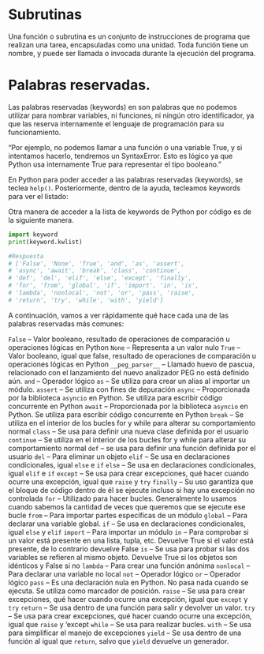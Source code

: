# Subrutinas

Una función o subrutina es un conjunto de instrucciones de programa que realizan una tarea, encapsuladas como una unidad. Toda función tiene un nombre, y puede ser llamada o invocada durante la ejecución del programa.

# Palabras reservadas.

Las palabras reservadas (keywords) en son palabras que no podemos utilizar para nombrar variables, ni funciones, ni ningún otro identificador, ya que las reserva internamente el lenguaje de programación para su funcionamiento.

“Por ejemplo, no podemos llamar a una función o una variable True, y si intentamos hacerlo, tendremos un SyntaxError. Esto es lógico ya que Python usa internamente True para representar el tipo booleano.”

En Python para poder acceder a las palabras reservadas (keywords), se teclea `help()`. Posteriormente, dentro de la ayuda, tecleamos keywords para ver el listado:


Otra manera de acceder a la lista de keywords de Python por código es de la siguiente manera.

```python
import keyword
print(keyword.kwlist)

#Respuesta
# ['False', 'None', 'True', 'and', 'as', 'assert',
# 'async', 'await', 'break', 'class', 'continue',
# 'def', 'del', 'elif', 'else', 'except', 'finally',
# 'for', 'from', 'global', 'if', 'import', 'in', 'is',
# 'lambda', 'nonlocal', 'not', 'or', 'pass', 'raise',
# 'return', 'try', 'while', 'with', 'yield']
```


A continuación, vamos a ver rápidamente qué hace cada una de las palabras reservadas más comunes:

`False` – Valor booleano, resultado de operaciones de comparación u operaciones lógicas en Python
`None` – Representa a un valor nulo
`True` – Valor booleano, igual que false, resultado de operaciones de comparación u operaciones lógicas en Python
`__peg_parser__` – Llamado huevo de pascua, relacionado con el lanzamiento del nuevo analizador PEG no está definido aún.
`and` – Operador lógico
`as` – Se utiliza para crear un alias al importar un módulo.
`assert` – Se utiliza con fines de depuración
`async` – Proporcionada por la biblioteca `asyncio` en Python. Se utiliza para escribir código concurrente en Python
`await` – Proporcionada por la biblioteca `asyncio` en Python. Se utiliza para escribir código concurrente en Python
`break` – Se utiliza en el interior de los bucles for y while para alterar su comportamiento normal
`class` – Se usa para definir una nueva clase definida por el usuario
`continue` – Se utiliza en el interior de los bucles for y while para alterar su comportamiento normal
`def` – se usa para definir una función definida por el usuario
`del` – Para eliminar un objeto
`elif` – Se usa en declaraciones condicionales, igual `else` e `if`
`else` – Se usa en declaraciones condicionales, igual `elif` e `if`
`except` – Se usa para crear excepciones, qué hacer cuando ocurre una excepción, igual que `raise` y `try`
`finally` – Su uso garantiza que el bloque de código dentro de él se ejecute incluso si hay una excepción no controlada
`for` – Utilizado para hacer bucles. Generalmente lo usamos cuando sabemos la cantidad de veces que queremos que se ejecute ese bucle
`from` – Para importar partes específicas de un módulo
`global` – Para declarar una variable global.
`if` – Se usa en declaraciones condicionales, igual `else` y `elif`
`import` – Para importar un módulo
`in` – Para comprobar si un valor está presente en una lista, tupla, etc. Devuelve True si el valor está presente, de lo contrario devuelve False
`is` – Se usa para probar si las dos variables se refieren al mismo objeto. Devuelve True si los objetos son idénticos y False si no
`lambda` – Para crear una función anónima
`nonlocal` – Para declarar una variable no local
`not` – Operador lógico
`or` – Operador lógico
`pass` – Es una declaración nula en Python. No pasa nada cuando se ejecuta. Se utiliza como marcador de posición.
`raise` – Se usa para crear excepciones, qué hacer cuando ocurre una excepción, igual que `except` y `try`
`return` – Se usa dentro de una función para salir y devolver un valor. 
`try` – Se usa para crear excepciones, qué hacer cuando ocurre una excepción, igual que `raise` y ‘except
`while` – Se usa para realizar bucles.
`with` – Se usa para simplificar el manejo de excepciones
`yield` – Se usa dentro de una función al igual que `return`, salvo que `yield` devuelve un generador.
